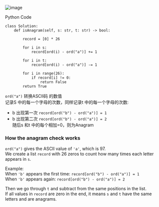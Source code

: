 ![image](https://github.com/user-attachments/assets/840d947a-0045-4c04-8a80-c14c65fe889c)

Python Code
```
class Solution:
    def isAnagram(self, s: str, t: str) -> bool:

        record = [0] * 26 

        for i in s: 
            record[ord(i) - ord("a")] += 1 
        
        for i in t: 
            record[ord(i) - ord("a")] -= 1 

        for i in range(26): 
            if record[i] != 0: 
                return False 
        return True

```

`ord("a")` 转换ASCII码 的数值 <br>
记录S 中的每一个字母的次数，同样记录t 中的每一个字母的次数: <br>
* b 出现第一次 `record[ord("b") - ord("a")] = 1` <br>
* b 出现第二次 `record[ord("b") - ord("a")] = 2` <br>
随后s 和t 中的每个相加=0，则为Anagram <br>

### How the anagram check works

`ord("a")` gives the ASCII value of `'a'`, which is 97. <br>
We create a list `record` with 26 zeros to count how many times each letter appears in `s`. <br>

Example:  
When `'b'` appears the first time: `record[ord("b") - ord("a")] = 1` <br>
When `'b'` appears again: `record[ord("b") - ord("a")] = 2` <br>

Then we go through `t` and subtract from the same positions in the list. <br>
If all values in `record` are zero in the end, it means `s` and `t` have the same letters and are anagrams. <br>
